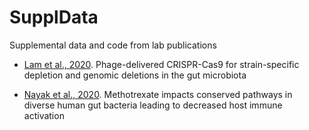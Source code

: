# SupplData

Supplemental data and code from lab publications

* [Lam et al., 2020](https://github.com/turnbaughlab/SupplData/tree/master/2020_lam_nat_biotechnol). 
Phage-delivered CRISPR-Cas9 for strain-specific depletion and genomic deletions in the gut microbiota

* [Nayak et al., 2020](https://github.com/turnbaughlab/SupplData/tree/master/2020_Nayak_MTX). 
Methotrexate impacts conserved pathways in diverse human gut bacteria leading to decreased host immune activation
